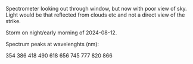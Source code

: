 Spectrometer looking out through window, but now with poor view of sky. Light would be that 
reflected from clouds etc and not a direct view of the strike.

Storm on night/early morning of 2024-08-12.

Spectrum peaks at wavelenghts (nm):

354
386
418
490
618
656
745
777
820
866

